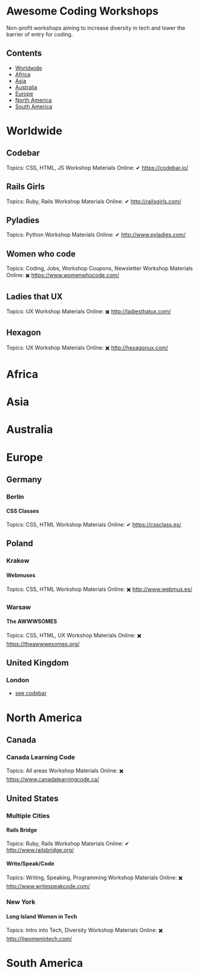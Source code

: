 # Awesome Coding Workshops

Non-profit workshops aiming to increase diversity in tech and lower the barrier of entry for coding.

## Contents

- [Worldwide](#worldwide)
- [Africa](#africa)
- [Asia](#asia)
- [Australia](#australia)
- [Europe](#europe)
- [North America](#north-america)
- [South America](#south-america)

# Worldwide
## Codebar
Topics: CSS, HTML, JS
Workshop Materials Online: ✔
https://codebar.io/

## Rails Girls
Topics: Ruby, Rails
Workshop Materials Online: ✔
http://railsgirls.com/

## Pyladies
Topics: Python
Workshop Materials Online: ✔
http://www.pyladies.com/

## Women who code
Topics: Coding, Jobs, Workshop Coupons, Newsletter
Workshop Materials Online: ✖️
https://www.womenwhocode.com/

## Ladies that UX
Topics: UX
Workshop Materials Online: ✖️
http://ladiesthatux.com/

## Hexagon
Topics: UX
Workshop Materials Online: ✖️
http://hexagonux.com/


# Africa

# Asia

# Australia

# Europe

## Germany
### Berlin
#### CSS Classes
Topics: CSS, HTML
Workshop Materials Online: ✔
https://cssclass.es/

## Poland
### Krakow

#### Webmuses
Topics: CSS, HTML
Workshop Materials Online: ✖️
http://www.webmus.es/

### Warsaw

#### The AWWWSOMES
Topics: CSS, HTML, UX
Workshop Materials Online: ✖️
https://theawwwesomes.org/

## United Kingdom
### London
- [see codebar](##codebar)


# North America
## Canada
### Canada Learning Code
Topics: All areas
Workshop Materials Online: ✖️
https://www.canadalearningcode.ca/

## United States
### Multiple Cities
#### Rails Bridge
Topics: Ruby, Rails
Workshop Materials Online: ✔
http://www.railsbridge.org/

#### Write/Speak/Code
Topics: Writing, Speaking, Programming
Workshop Materials Online: ✖️
http://www.writespeakcode.com/

### New York
#### Long Island Women in Tech
Topics: Intro into Tech, Diversity
Workshop Materials Online: ✖️
http://liwomenintech.com/

# South America
